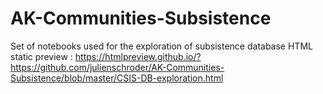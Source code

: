 # AK-Communities-Subsistence
Set of notebooks used for the exploration of subsistence database
HTML static preview :
https://htmlpreview.github.io/?https://github.com/julienschroder/AK-Communities-Subsistence/blob/master/CSIS-DB-exploration.html
